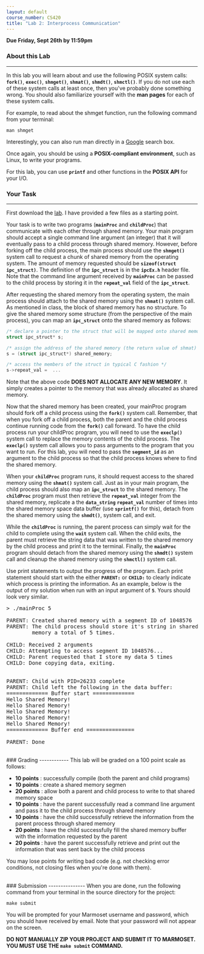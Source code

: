 ```yaml
---
layout: default
course_number: CS420
title: "Lab 2: Interprocess Communication"
---
```


**Due Friday, Sept 26th by 11:59pm**

### About this Lab
------------------

In this lab you will learn about and use the following POSIX system calls: **```fork()```**, **```exec()```**, **```shmget()```**, **```shmat()```**, **```shmdt()```**, **```shmctl()```**.  If you do not use each of these system calls at least once, then you've probably done something wrong. You should also familiarize yourself with the **man pages** for each of these system calls. 

For example, to read about the shmget function, run the following command from your terminal:

	man shmget

Interestingly, you can also run man directly in a [Google](http://www.google.com) search box.


Once again, you should be using a **POSIX-compliant environment**, such as Linux, to write your programs. 

For this lab, you can use **```printf```** and other functions in the **POSIX API** for your I/O.


### Your Task
---------------
First download the [lab](lab02_shared_memory.zip). I have provided a few files as a starting point. 

Your task is to write two programs (**```mainProc```** and **```childProc```**) that communicate with each other through shared memory. Your main program should accept a single command line argument (an integer) that it will eventually pass to a child process through shared memory. However, before forking off the child process, the main process should use the **```shmget()```** system call to request a chunk of shared memory from the operating system. The amount of memory requested should be **```sizeof(struct ipc_struct)```**. The definition of the **```ipc_struct```** is in the **```ipcEx.h```** header file. Note that the command line argument received by **```mainProc```** can be passed to the child process by storing it in the **```repeat_val```** field of the **```ipc_struct```**.

After requesting the shared memory from the operating system, the main process should attach to the shared memory using the **```shmat()```** system call. As mentioned in class, the block of shared memory has no structure. To give the shared memory some structure (from the perspective of the main process), you can map an **```ipc_struct```** onto the shared memory as follows:

```c
/* declare a pointer to the struct that will be mapped onto shared memory */
struct ipc_struct* s;

/* assign the address of the shared memory (the return value of shmat) to the new ipc_struct pointer */
s = (struct ipc_struct*) shared_memory;

/* access the members of the struct in typical C fashion */
s->repeat_val =  ...
```

Note that the above code **DOES NOT ALLOCATE ANY NEW MEMORY**. It simply creates a pointer to the memory that was already allocated as shared memory. 

Now that the shared memory has been created, your mainProc program should fork off a child process using the **```fork()```** system call. Remember, that when you fork off a child process, both the parent and the child process continue running code from the **```fork()```** call forward. To have the child process run your childProc program, you will need to use the **```execlp()```** system call to replace the memory contents of the child process. The  **```execlp()```** system call allows you to pass arguments to the program that you want to run. For this lab, you will need to pass the **```segment_id```** as an argument to the child process so that the child process knows where to find the shared memory. 

When your **```childProc```** program runs, it should request access to the shared memory using the **```shmat()```** system call. Just as in your main program, the child process should also map an **```ipc_struct```** to the shared memory. The **```childProc```** program must then retrieve the **```repeat_val```** integer from the shared memory, replicate a the **```data_string```** **```repeat_val```** number of times into the shared memory space data buffer (use **```sprintf()```** for this), detach from the shared memory using the **```shmdt()```**, system call, and exit. 

While the **```childProc```** is running, the parent process can simply wait for the child to complete using the **```wait```** system call. When the child exits, the parent must retrieve the string data that was written to the shared memory by the child process and print it to the terminal. Finally, the **```mainProc```** program should detach from the shared memory using the **```shmdt()```** system call and cleanup the shared memory using the **```shmctl()```** system call. 

Use print statements to output the progress of the program. Each print statement should start with the either **```PARENT:```** or **```CHILD:```** to clearly indicate which process is printing the information. As an example, below is the output of my solution when run with an input argument of **```5```**. Yours should look very similar.

<pre>
> ./mainProc 5

PARENT: Created shared memory with a segment ID of 1048576
PARENT: The child process should store it's string in shared
        memory a total of 5 times.

CHILD: Received 2 arguments
CHILD: Attempting to access segment ID 1048576...
CHILD: Parent requested that I store my data 5 times
CHILD: Done copying data, exiting.


PARENT: Child with PID=26233 complete
PARENT: Child left the following in the data buffer:
============= Buffer start =============
Hello Shared Memory!
Hello Shared Memory!
Hello Shared Memory!
Hello Shared Memory!
Hello Shared Memory!
============= Buffer end ===============

PARENT: Done
</pre>


<br>
### Grading
------------
This lab will be graded on a 100 point scale as follows: 

 - **10 points** : successfully compile (both the parent and child programs)
 - **10 points** : create a shared memory segmen 
 - **20 points** : allow both a parent and child process to write to that shared memory space
 - **10 points** : have the parent successfully read a command line argument and pass it to the child process through shared memory
 - **10 points** : have the child successfully retrieve the information from the parent process through shared memory
 - **20 points** : have the child successfully fill the shared memory buffer with the information requested by the parent
 - **20 points** : have the parent successfully retrieve and print out the information that was sent back by the child process

You may lose points for writing bad code (e.g. not checking error conditions, not closing files when you're done with them).



<br>
### Submission
---------------
When you are done, run the following command from your terminal in the source directory for the project:

	make submit

You will be prompted for your Marmoset username and password,
which you should have received by email.  Note that your password will
not appear on the screen.

**DO NOT MANUALLY ZIP YOUR PROJECT AND SUBMIT IT TO MARMOSET.  
YOU MUST USE THE ```make submit``` COMMAND.**

